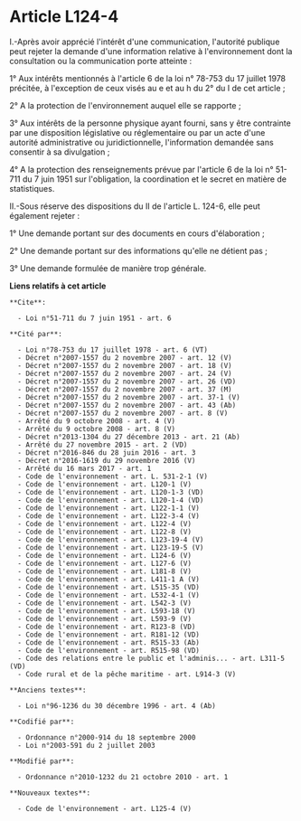 # Article L124-4

I.-Après avoir apprécié l'intérêt d'une communication, l'autorité publique peut rejeter la demande d'une information relative
à l'environnement dont la consultation ou la communication porte atteinte : 

1° Aux intérêts mentionnés à l'article 6 de la loi n° 78-753 du 17 juillet 1978 précitée, à l'exception de ceux visés      au
e et au h du 2° du I de cet article ; 

2° A la protection de l'environnement auquel elle se rapporte ; 

3° Aux intérêts de la personne physique ayant fourni, sans y être contrainte par une disposition législative ou réglementaire
ou par un acte d'une autorité administrative ou juridictionnelle, l'information demandée sans consentir à sa divulgation ; 

4° A la protection des renseignements prévue par l'article 6 de la loi n° 51-711 du 7 juin 1951 sur l'obligation, la
coordination et le secret en matière de statistiques. 

II.-Sous réserve des dispositions du II de l'article L. 124-6, elle peut également rejeter : 

1° Une demande portant sur des documents en cours d'élaboration ; 

2° Une demande portant sur des informations qu'elle ne détient pas ; 

3° Une demande formulée de manière trop générale.

**Liens relatifs à cet article**

	**Cite**:

	  - Loi n°51-711 du 7 juin 1951 - art. 6

	**Cité par**:

	  - Loi n°78-753 du 17 juillet 1978 - art. 6 (VT)
	  - Décret n°2007-1557 du 2 novembre 2007 - art. 12 (V)
	  - Décret n°2007-1557 du 2 novembre 2007 - art. 18 (V)
	  - Décret n°2007-1557 du 2 novembre 2007 - art. 24 (V)
	  - Décret n°2007-1557 du 2 novembre 2007 - art. 26 (VD)
	  - Décret n°2007-1557 du 2 novembre 2007 - art. 37 (M)
	  - Décret n°2007-1557 du 2 novembre 2007 - art. 37-1 (V)
	  - Décret n°2007-1557 du 2 novembre 2007 - art. 43 (Ab)
	  - Décret n°2007-1557 du 2 novembre 2007 - art. 8 (V)
	  - Arrêté du 9 octobre 2008 - art. 4 (V)
	  - Arrêté du 9 octobre 2008 - art. 8 (V)
	  - Décret n°2013-1304 du 27 décembre 2013 - art. 21 (Ab)
	  - Arrêté du 27 novembre 2015 - art. 2 (VD)
	  - Décret n°2016-846 du 28 juin 2016 - art. 3
	  - Décret n°2016-1619 du 29 novembre 2016 (V)
	  - Arrêté du 16 mars 2017 - art. 1
	  - Code de l'environnement - art. L. 531-2-1 (V)
	  - Code de l'environnement - art. L120-1 (V)
	  - Code de l'environnement - art. L120-1-3 (VD)
	  - Code de l'environnement - art. L120-1-4 (VD)
	  - Code de l'environnement - art. L122-1-1 (V)
	  - Code de l'environnement - art. L122-3-4 (V)
	  - Code de l'environnement - art. L122-4 (V)
	  - Code de l'environnement - art. L122-8 (V)
	  - Code de l'environnement - art. L123-19-4 (V)
	  - Code de l'environnement - art. L123-19-5 (V)
	  - Code de l'environnement - art. L124-6 (V)
	  - Code de l'environnement - art. L127-6 (V)
	  - Code de l'environnement - art. L181-8 (V)
	  - Code de l'environnement - art. L411-1 A (V)
	  - Code de l'environnement - art. L515-35 (VD)
	  - Code de l'environnement - art. L532-4-1 (V)
	  - Code de l'environnement - art. L542-3 (V)
	  - Code de l'environnement - art. L593-18 (V)
	  - Code de l'environnement - art. L593-9 (V)
	  - Code de l'environnement - art. R123-8 (VD)
	  - Code de l'environnement - art. R181-12 (VD)
	  - Code de l'environnement - art. R515-33 (Ab)
	  - Code de l'environnement - art. R515-98 (VD)
	  - Code des relations entre le public et l'adminis... - art. L311-5 (VD)
	  - Code rural et de la pêche maritime - art. L914-3 (V)

	**Anciens textes**:

	  - Loi n°96-1236 du 30 décembre 1996 - art. 4 (Ab)

	**Codifié par**:

	  - Ordonnance n°2000-914 du 18 septembre 2000
	  - Loi n°2003-591 du 2 juillet 2003

	**Modifié par**:

	  - Ordonnance n°2010-1232 du 21 octobre 2010 - art. 1

	**Nouveaux textes**:

	  - Code de l'environnement - art. L125-4 (V)
